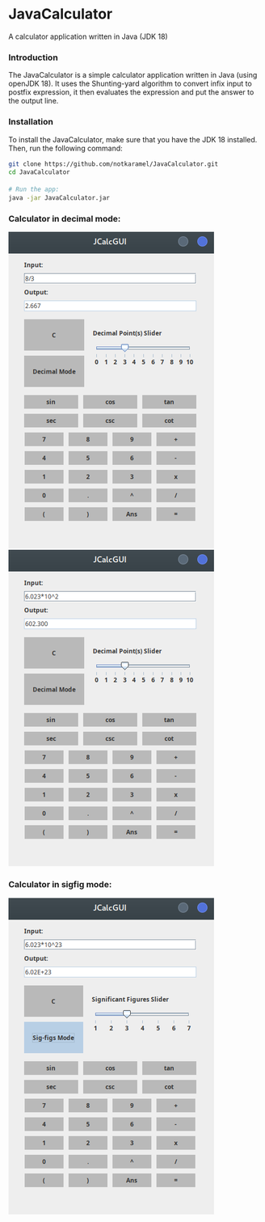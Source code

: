 # JavaCalculator
A calculator application written in Java (JDK 18)

### Introduction
The JavaCalculator is a simple calculator application written in Java (using openJDK 18).
It uses the Shunting-yard algorithm to convert infix input to postfix expression, it then evaluates the expression and put the answer to the output line.

### Installation
To install the JavaCalculator, make sure that you have the JDK 18 installed.
Then, run the following command:
```bash
git clone https://github.com/notkaramel/JavaCalculator.git
cd JavaCalculator

# Run the app:
java -jar JavaCalculator.jar
```


### Calculator in decimal mode: 
![demo-deci-1](./demo_pictures/demo-deci-1.png)
![demo-deci-2](./demo_pictures/demo-deci-2.png)

### Calculator in sigfig mode:
![demo-sigfig-1](./demo_pictures/demo-sigfig-1.png)

